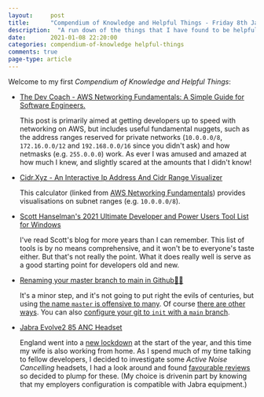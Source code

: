 ```yaml
---
layout: 	post
title:  	"Compendium of Knowledge and Helpful Things - Friday 8th January, 2021"
description:  "A run down of the things that I have found to be helpful and interesting this week"
date:   	2021-01-08 22:20:00
categories: compendium-of-knowledge helpful-things
comments: true
page-type: article
---
```


Welcome to my first _Compendium of Knowledge and Helpful Things_:

* [The Dev Coach - AWS Networking Fundamentals: A Simple Guide for Software Engineers.](https://www.thedevcoach.co.uk/engineers-guide-aws-networking-fundamentals/)

  This post is primarily aimed at getting developers up to speed with networking on AWS, but includes useful fundamental nuggets, such as the address ranges reserved for private networks (`10.0.0.0/8`, `172.16.0.0/12` and `192.168.0.0/16` since you didn't ask) and how netmasks (e.g. `255.0.0.0`) work. As ever I was amused and amazed at how much I knew, and slightly scared at the amounts that I didn't know!

* [Cidr.Xyz - An Interactive Ip Address And Cidr Range Visualizer](https://cidr.xyz/)

  This calculator (linked from [AWS Networking Fundamentals](https://www.thedevcoach.co.uk/engineers-guide-aws-networking-fundamentals/)) provides visualisations on subnet ranges (e.g. `10.0.0.0/8`).

* [Scott Hanselman's 2021 Ultimate Developer and Power Users Tool List for Windows](https://www.hanselman.com/blog/scott-hanselmans-2021-ultimate-developer-and-power-users-tool-list-for-windows)

  I've read Scott's blog for more years than I can remember. This list of tools is by no means comprehensive, and it won't be to everyone's taste either. But that's not really the point. What it does really well is serve as a good starting point for developers old and new.

* [Renaming your master branch to main in Github👩‍💻](https://dev.to/tracycss/renaming-your-master-branch-to-main-in-github-24cm)

  It's a minor step, and it's not going to put right the evils of centuries, but using [the name `master` is offensive to many](https://sfconservancy.org/news/2020/jun/23/gitbranchname/). Of course [there are other ways](https://www.hanselman.com/blog/easily-rename-your-git-default-branch-from-master-to-main). You can also [configure your git to `init` with a `main` branch](https://stackoverflow.com/a/50880622/747649).

* [Jabra Evolve2 85 ANC Headset](https://www.jabra.co.uk/business/office-headsets/jabra-evolve/jabra-evolve2-85)

  England went into a [new lockdown](https://www.theguardian.com/world/2021/jan/04/england-to-enter-toughest-covid-lockdown-since-march) at the start of the year, and this time my wife is also working from home. As I spend much of my time talking to fellow developers, I decided to investigate some _Active Noise Cancelling_ headsets, I had a look around and found [favourable reviews](https://www.gadgetguy.com.au/jabra-evolve2-85/) so decided to plump for these. (My choice is drivenin part by knowing that my employers configuration is compatible with Jabra equipment.)